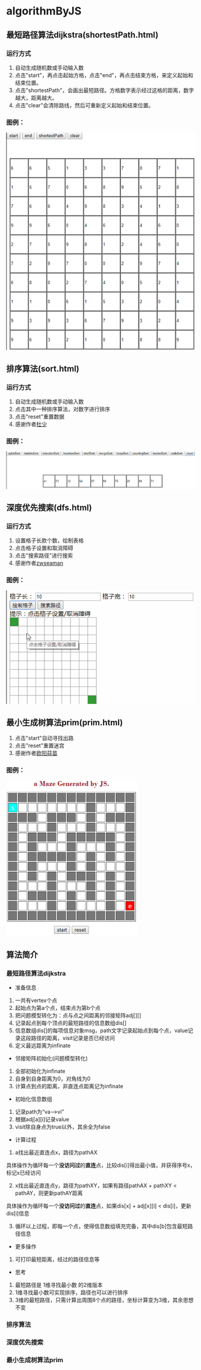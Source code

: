 # algorithmByJS

## 最短路径算法dijkstra(shortestPath.html)
### 运行方式
1. 自动生成随机数或手动输入数
2. 点击"start"，再点击起始方格，点击"end"，再点击结束方格，来定义起始和结束位置。
3. 点击"shortestPath"，会画出最短路径。方格数字表示经过这格的距离，数字越大，距离越大。
4. 点击"clear"会清除路线，然后可重新定义起始和结束位置。
### 图例：
![最短路径](shortestPath.gif)

## 排序算法(sort.html)
### 运行方式
1. 自动生成随机数或手动输入数
2. 点击其中一种排序算法，对数字进行排序
3. 点击"reset"重置数据
4. 感谢作者[杜少](https://www.cnblogs.com/dushao/p/6004883.html)
### 图例：
![最短路径](sort.gif)

## 深度优先搜索(dfs.html)
### 运行方式
1. 设置格子长款个数，绘制表格
2. 点击格子设置和取消障碍
3. 点击"搜索路径"进行搜索
4. 感谢作者[zwseaman](https://blog.csdn.net/zwseaman/article/details/7592855)
### 图例：
![最短路径](dfs.gif)

## 最小生成树算法prim(prim.html)
1. 点击"start"自动寻找出路
2. 点击"reset"重置迷宫
3. 感谢作者[欧阳蒜苗](https://blog.csdn.net/scargtt/article/details/71078275)
### 图例：
![最短路径](prim.gif)

## 算法简介
### 最短路径算法dijkstra
* 准备信息
1. 一共有vertex个点
2. 起始点为第a个点，结束点为第b个点
3. 把问题模型转化为：点与点之间距离的邻接矩阵adj[][]
4. 记录起点到每个顶点的最短路径的信息数组dis[]
5. 信息数组dis[]的每项信息对象msg，path文字记录起始点到每个点，value记录这段路径的距离，visit记录是否已经访问
6. 定义最远距离为infinate

* 邻接矩阵初始化(问题模型转化)
1. 全部初始化为infinate
2. 自身到自身距离为0，对角线为0
3. 计算点到点的距离，非直连点距离记为infinate

* 初始化信息数组
1. 记录path为“va-->vi”
2. 根据adj[a][i]记录value
3. visit除自身点为true以外，其余全为false

* 计算过程
1. a找出最近直连点x，路径为pathAX

具体操作为循环每一个**没访问过**的**直连**点，比较dis[i]得出最小值，并获得序号x，标记x已经访问

2. x找出最近直连点y，路径为pathXY，如果有路径pathAX + pathXY < pathAY，则更新pathAY距离

具体操作为循环每一个**没访问过**的**直连**点，如果dis[x] + adj[x][i] < dis[i]，更新dis[i]信息

3. 循环以上过程，即每一个点，使得信息数组填充完备，其中dis[b]包含最短路径信息

* 更多操作
1. 可打印最短距离，经过的路径信息等

* 思考
1. 最短路径是 1维寻找最小数 的2维版本
2. 1维寻找最小数可实现排序，路径也可以进行排序
3. 3维的最短路径，只需计算出周围8个点的路径，坐标计算变为3维，其余思想不变

### 排序算法

### 深度优先搜索

### 最小生成树算法prim
